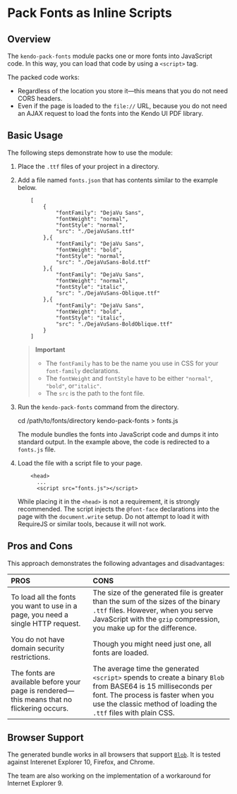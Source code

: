 # Pack Fonts as Inline Scripts

## Overview 

Thе `kendo-pack-fonts` module packs one or more fonts into JavaScript code. In this way, you can load that code by using a `<script>` tag. 

The packed code works:  
* Regardless of the location you store it&mdash;this means that you do not need CORS headers.   
* Even if the page is loaded to the `file://` URL, because you do not need an AJAX request to load the fonts into the Kendo UI PDF library.   

## Basic Usage

The following steps demonstrate how to use the module:

1. Place the `.ttf` files of your project in a directory. 

2. Add a file named `fonts.json` that has contents similar to the example below.

    ```
        [
            {
                "fontFamily": "DejaVu Sans",
                "fontWeight": "normal",
                "fontStyle": "normal",
                "src": "./DejaVuSans.ttf"
            },{
                "fontFamily": "DejaVu Sans",
                "fontWeight": "bold",
                "fontStyle": "normal",
                "src": "./DejaVuSans-Bold.ttf"
            },{
                "fontFamily": "DejaVu Sans",
                "fontWeight": "normal",
                "fontStyle": "italic",
                "src": "./DejaVuSans-Oblique.ttf"
            },{
                "fontFamily": "DejaVu Sans",
                "fontWeight": "bold",
                "fontStyle": "italic",
                "src": "./DejaVuSans-BoldOblique.ttf"
            }
        ]
    ```
    
    > **Important** 
    > * The `fontFamily` has to be the name you use in CSS for your `font-family` declarations. 
    > * The `fontWeight` and `fontStyle` have to be either `"normal"`, `"bold"`, or`"italic"`. 
    > * The `src` is the path to the font file.

3. Run the `kendo-pack-fonts` command from the directory.

    cd /path/to/fonts/directory
    kendo-pack-fonts > fonts.js

    The module bundles the fonts into JavaScript code and dumps it into standard output. In the example above, the code is redirected to a `fonts.js` file. 

4. Load the file with a script file to your page. 

    ```
        <head>
          ...
          <script src="fonts.js"></script>
    ```
    
    While placing it in the `<head>` is not a requirement, it is strongly recommended. The script injects the `@font-face` declarations into the page with the `document.write` setup. Do not attempt to load it with RequireJS or similar tools, because it will not work.

## Pros and Cons

This approach demonstrates the following advantages and disadvantages:

|PROS|CONS|
|:---|:---|
|To load all the fonts you want to use in a page, you need a single HTTP request. |The size of the generated file is greater than the sum of the sizes of the binary `.ttf` files. However, when you serve JavaScript with the `gzip` compression, you make up for the difference.|
|You do not have domain security restrictions.|Though you might need just one, all fonts are loaded.|
|The fonts are available before your page is rendered&mdash;this means that no flickering occurs.|The average time the generated `<script>` spends to create a binary `Blob` from BASE64 is 15 milliseconds per font. The process is faster when you use the classic method of loading the `.ttf` files with plain CSS.|

## Browser Support

The generated bundle works in all browsers that support [`Blob`](https://developer.mozilla.org/en/docs/Web/API/Blob). It is tested against Interenet Explorer 10, Firefox, and Chrome.

The team are also working on the implementation of a workaround for Internet Explorer 9.
